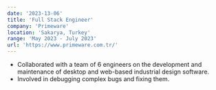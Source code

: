 ```yaml
---
date: '2023-13-06'
title: 'Full Stack Engineer'
company: 'Primeware'
location: 'Sakarya, Turkey'
range: 'May 2023 - July 2023'
url: 'https://www.primeware.com.tr/'
---
```


- Collaborated with a team of 6 engineers on the development and maintenance of desktop and web-based industrial design software.
- Involved in debugging complex bugs and fixing them.
